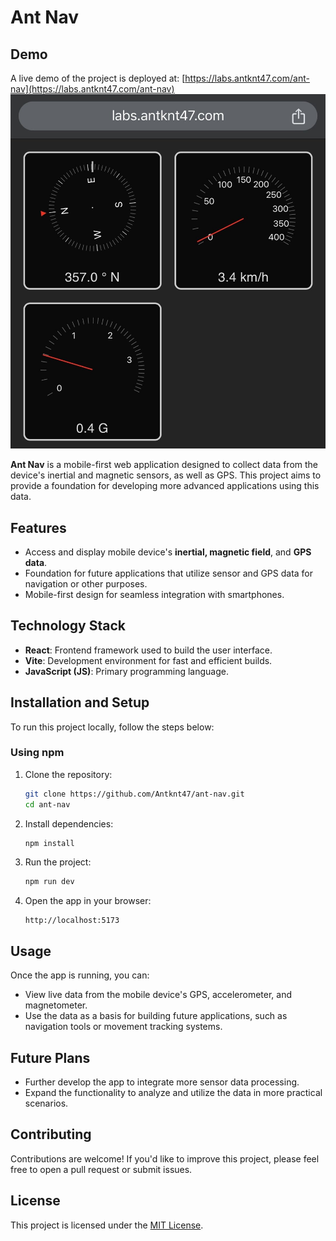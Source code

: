 # Ant Nav

## Demo
A live demo of the project is deployed at:
[https://labs.antknt47.com/ant-nav](https://labs.antknt47.com/ant-nav)
![demo](demo.jpg "Demo")

**Ant Nav** is a mobile-first web application designed to collect data from the device's inertial and magnetic sensors, as well as GPS. This project aims to provide a foundation for developing more advanced applications using this data.

## Features
- Access and display mobile device's **inertial, magnetic field**, and **GPS data**.
- Foundation for future applications that utilize sensor and GPS data for navigation or other purposes.
- Mobile-first design for seamless integration with smartphones.

## Technology Stack
- **React**: Frontend framework used to build the user interface.
- **Vite**: Development environment for fast and efficient builds.
- **JavaScript (JS)**: Primary programming language.

## Installation and Setup
To run this project locally, follow the steps below:

### Using npm
1. Clone the repository:
   ```bash
   git clone https://github.com/Antknt47/ant-nav.git
   cd ant-nav
   ```
2. Install dependencies:
   ```bash
   npm install
   ```
3. Run the project:
   ```bash
   npm run dev
   ```
4. Open the app in your browser:
   ```
   http://localhost:5173
   ```

## Usage
Once the app is running, you can:
- View live data from the mobile device's GPS, accelerometer, and magnetometer.
- Use the data as a basis for building future applications, such as navigation tools or movement tracking systems.

## Future Plans
- Further develop the app to integrate more sensor data processing.
- Expand the functionality to analyze and utilize the data in more practical scenarios.

## Contributing
Contributions are welcome! If you'd like to improve this project, please feel free to open a pull request or submit issues.

## License
This project is licensed under the [MIT License](LICENSE).
